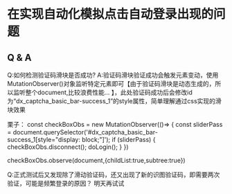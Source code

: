 # 在实现自动化模拟点击自动登录出现的问题

##  Q & A
Q:如何检测验证码滑块是否成功?
A:验证码滑块验证成功会触发元素变动，使用MutationObserver()对象监听特定元素即可【由于验证码滑块是动态生成的，所以监听整个document,比较浪费性能... 】，此处验证码成功后会修改id为“dx_captcha_basic_bar-success_1”的style属性，简单理解通过css实现的滑块效果

栗子：
const checkBoxObs = new MutationObserver(()=> {
            const sliderPass = document.querySelector('#dx_captcha_basic_bar-success_1[style="display: block;"]');
            if (sliderPass)  {
                checkBoxObs.disconnect();
                doLogin();
            }
        })

checkBoxObs.observe(document,{childList:true,subtree:true})


Q:正式测试后又发现除了滑动验证码，还又出现了新的识图验证码，即需要两次验证，可能是频繁登录的原因？
明天再试试